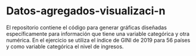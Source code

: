 # Datos-agregados-visualizaci-n
El repositorio contiene el código para generar gráficas diseñadas específicamente para información que tiene una variable categórica y otra numérica. En el ejercicio se utiliza el índice de GINI de 2019 para 56 países y como variable categórica el nivel de ingresos. 
